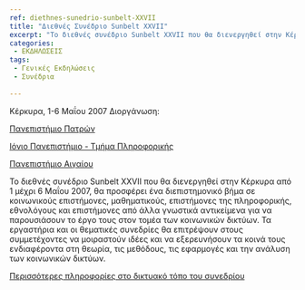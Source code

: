```yaml
---
ref: diethnes-sunedrio-sunbelt-XXVII
title: "Διεθνές Συνέδριο Sunbelt XXVII"
excerpt: "Το διεθνές συνέδριο Sunbelt XXVII που θα διενεργηθεί στην Κέρκυρα από 1 μέχρι 6 Μαΐου 2007, θα προσφέρει ένα διεπιστημονικό βήμα σε πολλούς επιστήμονες από διάφορα γνωστικά αντικείμενα για να παρουσιάσουν το έργο τους στον τομέα των κοινωνικών δικτύων."
categories:
 - ΕΚΔΗΛΩΣΕΙΣ
tags:
 - Γενικές Εκδηλώσεις
 - Συνέδρια
 
---
```

Κέρκυρα, 1-6 Μαΐου 2007
Διοργάνωση:

[Πανεπιστήμιο Πατρών](http://www.upatras.gr/)

[Ιόνιο Πανεπιστήμιο - Τμήμα Πληροφορικής](https://di.ionio.gr/)

[Πανεπιστήμιο Αιγαίου](http://www.aegean.gr/)

Το διεθνές συνέδριο Sunbelt XXVII που θα διενεργηθεί στην Κέρκυρα από 1 μέχρι 6 Μαΐου 2007, θα προσφέρει ένα διεπιστημονικό βήμα σε κοινωνικούς επιστήμονες, μαθηματικούς, επιστήμονες της πληροφορικής, εθνολόγους και επιστήμονες από άλλα γνωστικά αντικείμενα για να παρουσιάσουν το έργο τους στον τομέα των κοινωνικών δικτύων. Τα εργαστήρια και οι θεματικές συνεδρίες θα επιτρέψουν στους συμμετέχοντες να μοιραστούν ιδέες και να εξερευνήσουν τα κοινά τους ενδιαφέροντα στη θεωρία, τις μεθόδους, τις εφαρμογές και την ανάλυση των κοινωνικών δικτύων.

[Περισσότερες πληροφορίες στο δικτυακό τόπο του συνεδρίου](https://www.dropbox.com/s/gb43x3abyzawd2c/27_Abstracts.pdf?dl=0)
